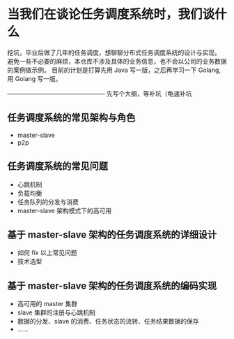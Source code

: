 # 当我们在谈论任务调度系统时，我们谈什么
挖坑，毕业后做了几年的任务调度，想聊聊分布式任务调度系统的设计与实现。
避免一些不必要的麻烦，本仓库不涉及具体的业务信息，也不会以公司的业务数据的案例做示例。
目前的计划是打算先用 Java 写一版，之后再学习一下 Golang, 用 Golang 写一版。

————————————————
先写个大纲，等补坑（龟速补坑
## 任务调度系统的常见架构与角色
+ master-slave
+ p2p

## 任务调度系统的常见问题
+ 心跳机制
+ 负载均衡
+ 任务队列的分发与消费
+ master-slave 架构模式下的高可用

## 基于 master-slave 架构的任务调度系统的详细设计
+ 如何 fix 以上常见问题
+ 技术选型

## 基于 master-slave 架构的任务调度系统的编码实现

+ 高可用的 master 集群
+ slave 集群的注册与心跳机制
+ 数据的分发、slave 的消费、任务状态的流转、任务结果数据的保存
+ ……



